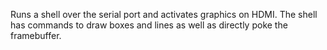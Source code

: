 Runs a shell over the serial port and activates graphics
on HDMI. The shell has commands to draw boxes and lines 
as well as directly poke the framebuffer.
